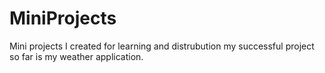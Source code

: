 # MiniProjects
Mini projects I created for learning and distrubution my successful project so far is my weather application.

